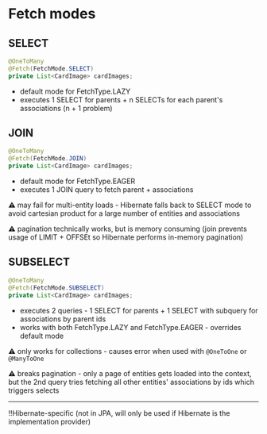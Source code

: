 # Fetch modes

## SELECT
```java
@OneToMany
@Fetch(FetchMode.SELECT)
private List<CardImage> cardImages;
```
- default mode for FetchType.LAZY 
- executes 1 SELECT for parents + n SELECTs for each parent's associations (n + 1 problem)

## JOIN
```java
@OneToMany
@Fetch(FetchMode.JOIN)
private List<CardImage> cardImages;
```
- default mode for FetchType.EAGER
- executes 1 JOIN query to fetch parent + associations

⚠️ may fail for multi-entity loads - Hibernate falls back to SELECT mode to avoid cartesian product for a large number of entities and associations  
  
⚠️ pagination technically works, but is memory consuming (join prevents usage of LIMIT + OFFSEt so Hibernate performs in-memory pagination)  


## SUBSELECT
```java
@OneToMany
@Fetch(FetchMode.SUBSELECT)
private List<CardImage> cardImages;
```
- executes 2 queries - 1 SELECT for parents + 1 SELECT with subquery for associations by parent ids
- works with both FetchType.LAZY and FetchType.EAGER - overrides default mode

⚠️ only works for collections - causes error when used with `@OneToOne` or `@ManyToOne`  
  
⚠️ breaks pagination - only a page of entities gets loaded into the context, but the 2nd query tries fetching all other entities' associations by ids which triggers selects  

---

‼️Hibernate-specific (not in JPA, will only be used if Hibernate is the implementation provider)
